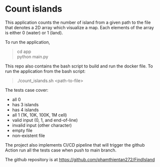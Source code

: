 # Count islands
This application counts the number of island from a given path to the file that denotes a 2D array which visualize a map. Each elements of the array is either 0 (water) or 1 (land).

To run the application,
> cd app \
python main.py <path-to-file>

This repo also contains the bash script to build and run the docker file.
To run the application from the bash script:
> ./count_islands.sh \<path-to-file>

The tests case cover:
- all 0
- has 3 islands
- has 4 islands
- all 1 (1K, 10K, 100K, 1M cell)
- valid input (0, 1, and end-of-line)
- invalid input (other character)
- empty file
- non-existent file

The project also implements CI/CD pipeline that will trigger the github Action run all the tests case when push to main branch.

The github repository is at https://github.com/phamthientan272/FindIsland